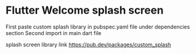 # Flutter Welcome splash screen 


First paste custom splash library in pubspec.yaml file under dependencies section
Second import in main dart file

splash screen library link
https://pub.dev/packages/custom_splash

